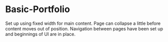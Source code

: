 # Basic-Portfolio
Set up using fixed width for main content. Page can collapse a little before content moves out of position. Navigation between pages have been set up and beginnings of UI are in place.